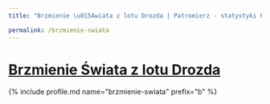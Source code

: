 ```yaml
---
title: "Brzmienie \u015Awiata z lotu Drozda | Patromierz - statystyki Patronite.pl"

permalink: /brzmienie-swiata
---
```


# [Brzmienie Świata z lotu Drozda](https://patronite.pl/brzmienie-swiata)

{% include profile.md name="brzmienie-swiata" prefix="b" %}
